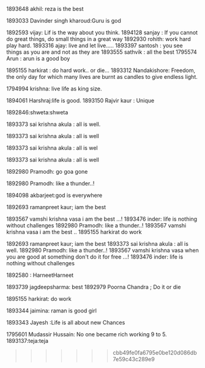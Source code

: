 1893648 akhil: reza is the best

1893033 Davinder singh kharoud:Guru is god

1892593 vijay: Lif is the way about you think.
1894128 sanjay : If you cannot do great things, do small things in a great way
1892930 rohith: work hard play hard.
1893316 ajay: live and let live.....
1893397 santosh  : you see things as you are and not as they are
1893555 sathvik : all the best
1795574 Arun : arun is a good boy 


1895155 harkirat : do hard work.. or die...
1893312 Nandakishore: Freedom, the only day for which many lives are burnt as candles to give endless light.


1794994 krishna: live life as king size.

1894061 Harshraj:life is good.
1893150  Rajvir kaur : Unique

1892846:shweta:shweta







1893373 sai krishna akula : all is well.



1893373 sai krishna akula : all is well



1893373 sai krishna akula : all is wel


1893373 sai krishna akula : all is well

1892980 Pramodh: go goa gone

1892980 Pramodh: like a thunder..!



1894098 akbarjeet:god is everywhere

1892693 ramanpreet kaur; iam the best




1893567 vamshi krishna vasa  i am the best ...!
1893476 inder: life is nothing without challenges 
1892980 Pramodh: like a thunder..!
1893567 vamshi krishna vasa  i am the best ..
1895155 harkirat do work


1892693 ramanpreet kaur; iam the best
1893373 sai krishna akula : all is well.
1892980 Pramodh: like a thunder..!
1893567 vamshi krishna vasa  when you are good at something don't do it for free ...!
1893476 inder: life is nothing without challenges 

1892580 : HarneetHarneet

1893739 jagdeepsharma: best
1892979 Poorna Chandra ; Do it or die


1895155 harkirat: do work 

1893344 jaimina: raman is good girl

1893343 Jayesh :Life is all about new Chances

1795601 Mudassir Hussain: No one became rich working 9 to 5.
1893137:teja:teja
>>>>>>> cbb49fe0fa6795e0be120d086db7e59c43c289e9
